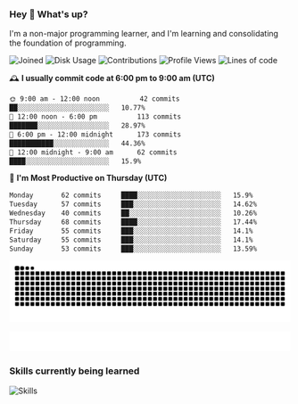 ### Hey :wave: What's up?

I'm a non-major programming learner, and I'm learning and consolidating the foundation of programming.

<!--START_SECTION:waka-->
![Joined](http://img.shields.io/badge/Joined-7%20years%20ago-6D67E4?style=flat&labelColor=453C67)
![Disk Usage](http://img.shields.io/badge/Github%27s%20Storage-602.9%20MB-FD841F?style=flat&labelColor=E14D2A)
![Contributions](http://img.shields.io/badge/Contributions%20in%202023-568-7DCE13?style=flat&labelColor=2B7A0B)
![Profile Views](http://img.shields.io/badge/Profile%20Views-1-3AB4F2?style=flat&labelColor=0078AA)
![Lines of code](https://img.shields.io/badge/Lines%20of%20code-2%20Million%20Lines%20of%20code-FF8B8B?style=flat&labelColor=EB4747)

🕰️ **I usually commit code at 6:00 pm to 9:00 am (UTC)** 

```text
🌞 9:00 am - 12:00 noon          42 commits     ██░░░░░░░░░░░░░░░░░░░░░░░   10.77% 
🌆 12:00 noon - 6:00 pm          113 commits    ███████░░░░░░░░░░░░░░░░░░   28.97% 
🌃 6:00 pm - 12:00 midnight      173 commits    ███████████░░░░░░░░░░░░░░   44.36% 
🌙 12:00 midnight - 9:00 am      62 commits     ████░░░░░░░░░░░░░░░░░░░░░   15.9%
```
📅 **I'm Most Productive on Thursday (UTC)** 

```text
Monday       62 commits     ████░░░░░░░░░░░░░░░░░░░░░   15.9% 
Tuesday      57 commits     ███░░░░░░░░░░░░░░░░░░░░░░   14.62% 
Wednesday    40 commits     ██░░░░░░░░░░░░░░░░░░░░░░░   10.26% 
Thursday     68 commits     ████░░░░░░░░░░░░░░░░░░░░░   17.44% 
Friday       55 commits     ███░░░░░░░░░░░░░░░░░░░░░░   14.1% 
Saturday     55 commits     ███░░░░░░░░░░░░░░░░░░░░░░   14.1% 
Sunday       53 commits     ███░░░░░░░░░░░░░░░░░░░░░░   13.59%
```

<!--END_SECTION:waka-->

![Snake animation](https://raw.githubusercontent.com/dirname/dirname/output/snake.svg)

![metrics](github-metrics.svg)

### Skills currently being learned

![Skills](https://skillicons.dev/icons?i=linux,rust,go,solidity,typescript,bash,git,postgres,mysql,redis,mongo,docker,kubernetes,grafana,prometheus)

